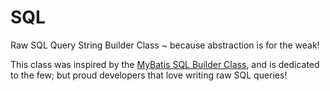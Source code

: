 # SQL
Raw SQL Query String Builder Class ~ because abstraction is for the weak!

This class was inspired by the [MyBatis SQL Builder Class](http://www.mybatis.org/mybatis-3/statement-builders.html), and is dedicated to the few; but proud developers that love writing raw SQL queries!

